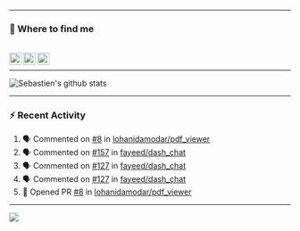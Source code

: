 
---

### :speech_balloon: Where to find me

</br>
<a href="https://twitter.com/seb_bouttier">
  <img align="left" width="22px" src="https://cdn.jsdelivr.net/npm/simple-icons@v3/icons/twitter.svg" />
</a>
<a href="https://www.linkedin.com/in/sebastien-bouttier">
  <img align="left" width="22px" src="https://cdn.jsdelivr.net/npm/simple-icons@v3/icons/linkedin.svg" />
</a>
<a href="https://sebastien-bouttier.medium.com/">
  <img align="left" width="22px" src="https://cdn.jsdelivr.net/npm/simple-icons@v3/icons/medium.svg" />
</a>
</br>

---

![Sebastien's github stats](https://github-readme-stats.vercel.app/api?username=sebastienBtr&show_icons=true&title_color=24292e&icon_color=40c463&text_color=24292e&bg_color=fff&count_private=true)

---

### :zap: Recent Activity

<!--START_SECTION:activity-->
1. 🗣 Commented on [#8](https://github.com/lohanidamodar/pdf_viewer/issues/8) in [lohanidamodar/pdf_viewer](https://github.com/lohanidamodar/pdf_viewer)
2. 🗣 Commented on [#157](https://github.com/fayeed/dash_chat/issues/157) in [fayeed/dash_chat](https://github.com/fayeed/dash_chat)
3. 🗣 Commented on [#127](https://github.com/fayeed/dash_chat/issues/127) in [fayeed/dash_chat](https://github.com/fayeed/dash_chat)
4. 🗣 Commented on [#127](https://github.com/fayeed/dash_chat/issues/127) in [fayeed/dash_chat](https://github.com/fayeed/dash_chat)
5. 💪 Opened PR [#8](https://github.com/lohanidamodar/pdf_viewer/pull/8) in [lohanidamodar/pdf_viewer](https://github.com/lohanidamodar/pdf_viewer)
<!--END_SECTION:activity-->

---

![](https://komarev.com/ghpvc/?username=sebastienBtr)
